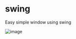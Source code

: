 # swing
Easy simple window using swing

![image](https://user-images.githubusercontent.com/93609912/181776960-622212f9-494e-41d4-ab95-367e6db0c63e.png)
